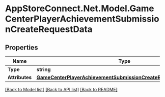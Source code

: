 # AppStoreConnect.Net.Model.GameCenterPlayerAchievementSubmissionCreateRequestData

## Properties

Name | Type | Description | Notes
------------ | ------------- | ------------- | -------------
**Type** | **string** |  | 
**Attributes** | [**GameCenterPlayerAchievementSubmissionCreateRequestDataAttributes**](GameCenterPlayerAchievementSubmissionCreateRequestDataAttributes.md) |  | 

[[Back to Model list]](../README.md#documentation-for-models) [[Back to API list]](../README.md#documentation-for-api-endpoints) [[Back to README]](../README.md)

